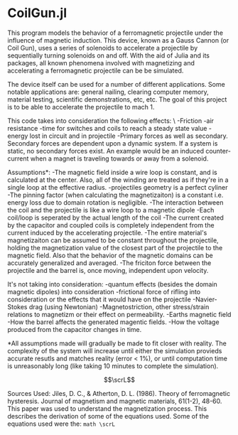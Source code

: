 # CoilGun.jl
This program models the behavior of a ferromagnetic projectile under the influence of magnetic induction. This device, known as a Gauss Cannon (or Coil Gun), uses a series of solenoids to accelerate a projectile by sequentially turning solenoids on and off. With the aid of Julia and its packages, all known phenomena involved with magnetizing and accelerating a ferromagnetic projectile can be be simulated.

The device itself can be used for a number of different applications. Some notable applications are: general nailing, clearing computer memory, material testing, scientific demonstrations, etc, etc. The goal of this project is to be able to accelerate the projectile to mach 1.


This code takes into consideration the following effects: \\
-Friction
-air resistance
-time for switches and coils to reach a steady state value
-energy lost in circuit and in projectile
-Primary forces as well as secondary. 
    Secondary forces are dependent upon a dynamic system. If a system is static, no secondary forces exist. An example would be an induced counter-current when a magnet is traveling towards or away from a solenoid.

Assumptions*:
-The magnetic field inside a wire loop is constant, and is calculated at the center. Also, all of the winding are treated as if they're in a single loop at the effective radius.
-projectiles geometry is a perfect cyliner
-The pinning factor (when calculating the magnetizaiton) is a constant i.e. energy loss due to domain rotation is negligible.
-The interaction between the coil and the projectile is like a wire loop to a magnetic dipole
-Each coil/loop is seperated by the actual length of the coil
-The current created by the capacitor and coupled coils is completely independent from the current induced by the accelerating projectile.
-The entire material's magnetizaiton can be assumed to be constant throughout the projectile, holding the magnetization value of the closest part of the projectile to the magnetic field. Also that the behavior of the magnetic domains can be accurately generalized and averaged.
-The friciton force between the projectile and the barrel is, once moving, independent upon velocity.

It's not taking into consideration:
-quantum effects (besides the domain magnetic dipoles) into consideration
-frictional force of rifling into consideration or the effects that it would have on the projectile
-Navier-Stokes drag (using Newtonian)
-Magnetostriction, other stress/strain relations to magnetizm or their effect on permeability.
-Earths magnetic field  
-How the barrel affects the generated magentic fields.
-How the voltage produced from the capacitor changes in time.
 

*All assumptions made will gradually be made to fit closer with reality. The complexity of the system will increase until either the simulation provieds accurate resutls and matches reality (error < 1%), or until computation time is unreasonably long (like taking 10 minutes to complete the simulation).


```math
\scrL
```

Sources Used:
Jiles, D. C., & Atherton, D. L. (1986). Theory of ferromagnetic hysteresis. Journal of magnetism and magnetic materials, 61(1-2), 48-60.
    This paper was used to understand the magnetization process. This describes the derivation of some of the equations used. Some of the equations used were the:
    ```math \scrL 
    ```